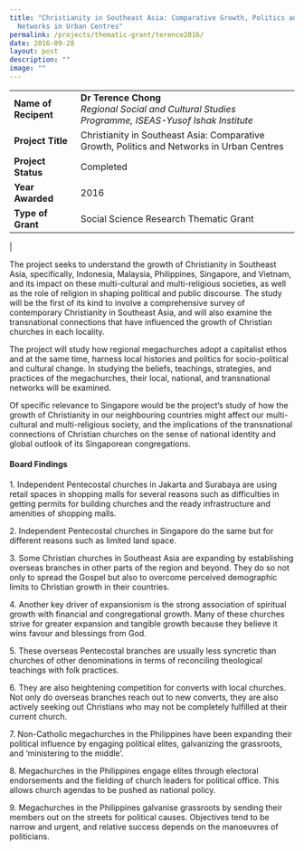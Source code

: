 ```yaml
---
title: "Christianity in Southeast Asia: Comparative Growth, Politics and
  Networks in Urban Centres"
permalink: /projects/thematic-grant/terence2016/
date: 2016-09-28
layout: post
description: ""
image: ""
---
```


|  |  |
|---|---|
| **Name of Recipent** | **Dr Terence Chong**<br>_Regional Social and Cultural Studies Programme, ISEAS-Yusof Ishak Institute_ |
| **Project Title** | Christianity in Southeast Asia: Comparative Growth, Politics and Networks in Urban Centres |
| **Project Status** | Completed |
| **Year Awarded** | 2016 |
| **Type of Grant** | Social Science Research Thematic Grant |
|

The project seeks to understand the growth of Christianity in Southeast Asia, specifically, Indonesia, Malaysia, Philippines, Singapore, and Vietnam, and its impact on these multi-cultural and multi-religious societies, as well as the role of religion in shaping political and public discourse. The study will be the first of its kind to involve a comprehensive survey of contemporary Christianity in Southeast Asia, and will also examine the transnational connections that have influenced the growth of Christian churches in each locality. 

The project will study how regional megachurches adopt a capitalist ethos and at the same time, harness local histories and politics for socio-political and cultural change. In studying the beliefs, teachings, strategies, and practices of the megachurches, their local, national, and transnational networks will be examined.  

Of specific relevance to Singapore would be the project’s study of how the growth of Christianity in our neighbouring countries might affect our multi-cultural and multi-religious society, and the implications of the transnational connections of Christian churches on the sense of national identity and global outlook of its Singaporean congregations.

#### **Board Findings**
1\. Independent Pentecostal churches in Jakarta and Surabaya are using retail spaces in shopping malls for several reasons such as difficulties in getting permits for building churches and the ready infrastructure and amenities of shopping malls.

2. Independent Pentecostal churches in Singapore do the same but for different reasons such as limited land space.

3\. Some Christian churches in Southeast Asia are expanding by establishing overseas branches in other parts of the region and beyond. They do so not only to spread the Gospel but also to overcome perceived demographic limits to Christian growth in their countries.

4\. Another key driver of expansionism is the strong association of spiritual growth with financial and congregational growth. Many of these churches strive for greater expansion and tangible growth because they believe it wins favour and blessings from God.

5\. These overseas Pentecostal branches are usually less syncretic than churches of other denominations in terms of reconciling theological teachings with folk practices.

6\. They are also heightening competition for converts with local churches. Not only do overseas branches reach out to new converts, they are also actively seeking out Christians who may not be completely fulfilled at their current church.

7\. Non-Catholic megachurches in the Philippines have been expanding their political influence by engaging political elites, galvanizing the grassroots, and ‘ministering to the middle’.

8\. Megachurches in the Philippines engage elites through electoral endorsements and the fielding of church leaders for political office. This allows church agendas to be pushed as national policy.

9\. Megachurches in the Philippines galvanise grassroots by sending their members out on the streets for political causes. Objectives tend to be narrow and urgent, and relative success depends on the manoeuvres of politicians.